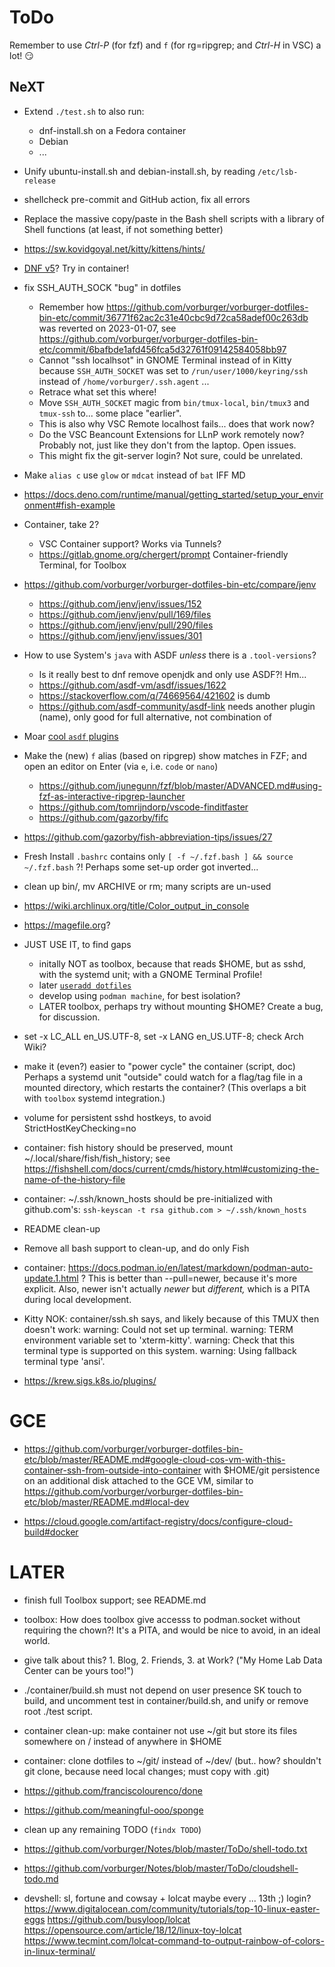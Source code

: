 # ToDo

Remember to use _Ctrl-P_ (for fzf) and `f` (for rg=ripgrep; and _Ctrl-H_ in VSC) a lot! 😏

## NeXT

- Extend `./test.sh` to also run:
  - dnf-install.sh on a Fedora container
  - Debian
  - ...

- Unify ubuntu-install.sh and debian-install.sh, by reading `/etc/lsb-release`

- shellcheck pre-commit and GitHub action, fix all errors

- Replace the massive copy/paste in the Bash shell scripts with a library of Shell functions (at least, if not something better)

- https://sw.kovidgoyal.net/kitty/kittens/hints/

- [DNF v5](https://www.zdnet.com/google-amp/article/how-to-install-dnf5-on-fedora-39-for-faster-application-installation-and-management/)? Try in container!

- fix SSH_AUTH_SOCK "bug" in dotfiles
  - Remember how https://github.com/vorburger/vorburger-dotfiles-bin-etc/commit/36771f62ac2c31e40cbc9d72ca58adef00c263db
     was reverted on 2023-01-07, see https://github.com/vorburger/vorburger-dotfiles-bin-etc/commit/6bafbde1afd456fca5d32761f09142584058bb97
  - Cannot "ssh localhsot" in GNOME Terminal instead of in Kitty
     because `SSH_AUTH_SOCKET` was set to `/run/user/1000/keyring/ssh` instead of `/home/vorburger/.ssh.agent` ...
  - Retrace what set this where!
  - Move `SSH_AUTH_SOCKET` magic from `bin/tmux-local`, `bin/tmux3` and `tmux-ssh` to... some place "earlier".
  - This is also why VSC Remote localhost fails... does that work now?
  - Do the VSC Beancount Extensions for LLnP work remotely now? Probably not, just like they don't from the laptop. Open issues.
  - This might fix the git-server login? Not sure, could be unrelated.

- Make `alias c` use `glow` or `mdcat` instead of `bat` IFF MD

- https://docs.deno.com/runtime/manual/getting_started/setup_your_environment#fish-example

- Container, take 2?
  - VSC Container support? Works via Tunnels?
  - https://gitlab.gnome.org/chergert/prompt Container-friendly Terminal, for Toolbox

- https://github.com/vorburger/vorburger-dotfiles-bin-etc/compare/jenv
  - https://github.com/jenv/jenv/issues/152
  - https://github.com/jenv/jenv/pull/169/files
  - https://github.com/jenv/jenv/pull/290/files
  - https://github.com/jenv/jenv/issues/301

- How to use System's `java` with ASDF _unless_ there is a `.tool-versions`?
  - Is it really best to dnf remove openjdk and only use ASDF?! Hm...
  - https://github.com/asdf-vm/asdf/issues/1622
  - https://stackoverflow.com/q/74669564/421602 is dumb
  - https://github.com/asdf-community/asdf-link needs another plugin (name), only good for full alternative, not combination of

- Moar [cool `asdf` plugins](https://github.com/asdf-vm/asdf-plugins?tab=readme-ov-file#plugin-list)

- Make the (new) `f` alias (based on ripgrep) show matches in FZF; and open an editor on Enter (via `e`, i.e. `code` or `nano`)
  - https://github.com/junegunn/fzf/blob/master/ADVANCED.md#using-fzf-as-interactive-ripgrep-launcher
  - https://github.com/tomrijndorp/vscode-finditfaster
  - https://github.com/gazorby/fifc

- https://github.com/gazorby/fish-abbreviation-tips/issues/27

- Fresh Install `.bashrc` contains only `[ -f ~/.fzf.bash ] && source ~/.fzf.bash` ?! Perhaps some set-up order got inverted...

- clean up bin/, mv ARCHIVE or rm; many scripts are un-used

- https://wiki.archlinux.org/title/Color_output_in_console

- https://magefile.org?

- JUST USE IT, to find gaps
  - initally NOT as toolbox, because that reads $HOME, but as sshd, with the systemd unit; with a GNOME Terminal Profile!
  - later [`useradd dotfiles`](https://github.com/vorburger/vorburger-dotfiles-bin-etc#fedora-based-container-with-ssh)
  - develop using `podman machine`, for best isolation?
  - LATER toolbox, perhaps try without mounting $HOME? Create a bug, for discussion.

- set -x LC_ALL en_US.UTF-8, set -x LANG en_US.UTF-8; check Arch Wiki?

- make it (even?) easier to "power cycle" the container (script, doc)
  Perhaps a systemd unit "outside" could watch for a flag/tag file in a mounted directory,
  which restarts the container? (This overlaps a bit with `toolbox` systemd integration.)

- volume for persistent sshd hostkeys, to avoid StrictHostKeyChecking=no

- container: fish history should be preserved, mount ~/.local/share/fish/fish_history; see
  https://fishshell.com/docs/current/cmds/history.html#customizing-the-name-of-the-history-file

- container: ~/.ssh/known_hosts should be pre-initialized with github.com's:
  `ssh-keyscan -t rsa github.com > ~/.ssh/known_hosts`

- README clean-up

- Remove all bash support to clean-up, and do only Fish

- container: https://docs.podman.io/en/latest/markdown/podman-auto-update.1.html ?
  This is better than --pull=newer, because it's more explicit. Also, newer isn't actually _newer_ but _different,_ which is a PITA during local development.

- Kitty NOK: container/ssh.sh says, and likely because of this TMUX then doesn't work:
    warning: Could not set up terminal.
    warning: TERM environment variable set to 'xterm-kitty'.
    warning: Check that this terminal type is supported on this system.
    warning: Using fallback terminal type 'ansi'.

- https://krew.sigs.k8s.io/plugins/

# GCE

- https://github.com/vorburger/vorburger-dotfiles-bin-etc/blob/master/README.md#google-cloud-cos-vm-with-this-container-ssh-from-outside-into-container
  with $HOME/git persistence on an additional disk attached to the GCE VM,
  similar to https://github.com/vorburger/vorburger-dotfiles-bin-etc/blob/master/README.md#local-dev

- https://cloud.google.com/artifact-registry/docs/configure-cloud-build#docker

# LATER

- finish full Toolbox support; see README.md
- toolbox: How does toolbox give accesss to podman.socket without requiring the chown?! It's a PITA, and would be nice to avoid, in an ideal world.

- give talk about this? 1. Blog,  2. Friends,  3. at Work? ("My Home Lab Data Center can be yours too!")
- ./container/build.sh must not depend on user presence SK touch to build,
  and uncomment test in container/build.sh, and unify or remove root ./test script.

- container clean-up: make container not use ~/git but store its files somewhere on / instead of anywhere in $HOME
- container: clone dotfiles to ~/git/ instead of ~/dev/ (but.. how? shouldn't git clone, because need local changes; must copy with .git)

- https://github.com/franciscolourenco/done

- https://github.com/meaningful-ooo/sponge

- clean up any remaining TODO (`findx TODO`)

- https://github.com/vorburger/Notes/blob/master/ToDo/shell-todo.txt

- https://github.com/vorburger/Notes/blob/master/ToDo/cloudshell-todo.md

- devshell: sl, fortune and cowsay + lolcat
  maybe every ... 13th ;) login?
  https://www.digitalocean.com/community/tutorials/top-10-linux-easter-eggs
  https://github.com/busyloop/lolcat
  https://opensource.com/article/18/12/linux-toy-lolcat
  https://www.tecmint.com/lolcat-command-to-output-rainbow-of-colors-in-linux-terminal/
